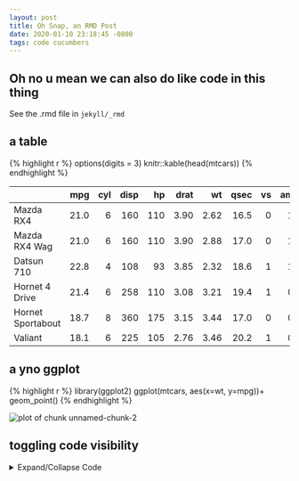 ```yaml
---
layout: post
title: Oh Snap, an RMD Post
date: 2020-01-10 23:18:45 -0800
tags: code cucumbers
---
```


## Oh no u mean we can also do like code in this thing

See the .rmd file in  `jekyll/_rmd`


## a table


{% highlight r %}
options(digits = 3)
knitr::kable(head(mtcars))
{% endhighlight %}



|                  |  mpg| cyl| disp|  hp| drat|   wt| qsec| vs| am| gear| carb|
|:-----------------|----:|---:|----:|---:|----:|----:|----:|--:|--:|----:|----:|
|Mazda RX4         | 21.0|   6|  160| 110| 3.90| 2.62| 16.5|  0|  1|    4|    4|
|Mazda RX4 Wag     | 21.0|   6|  160| 110| 3.90| 2.88| 17.0|  0|  1|    4|    4|
|Datsun 710        | 22.8|   4|  108|  93| 3.85| 2.32| 18.6|  1|  1|    4|    1|
|Hornet 4 Drive    | 21.4|   6|  258| 110| 3.08| 3.21| 19.4|  1|  0|    3|    1|
|Hornet Sportabout | 18.7|   8|  360| 175| 3.15| 3.44| 17.0|  0|  0|    3|    2|
|Valiant           | 18.1|   6|  225| 105| 2.76| 3.46| 20.2|  1|  0|    3|    1|

## a yno ggplot


{% highlight r %}
library(ggplot2)
ggplot(mtcars, aes(x=wt, y=mpg))+
	geom_point()
{% endhighlight %}

![plot of chunk unnamed-chunk-2](/assets/images/2020-01-10-Oh-Snap-An-Rmd-Post/unnamed-chunk-2-1.png)

## toggling code visibility
<details><summary class="toggle-code">Expand/Collapse Code</summary>

{% highlight r %}
now_u_see_me <- seq(100)
{% endhighlight %}

</details>
